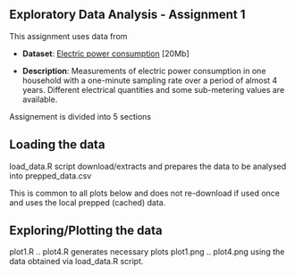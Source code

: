 ## Exploratory Data Analysis - Assignment 1


This assignment uses data from 

* <b>Dataset</b>: <a href="https://d396qusza40orc.cloudfront.net/exdata%2Fdata%2Fhousehold_power_consumption.zip">Electric power consumption</a> [20Mb]

* <b>Description</b>: Measurements of electric power consumption in
one household with a one-minute sampling rate over a period of almost
4 years. Different electrical quantities and some sub-metering values
are available.

Assignement is divided into 5 sections

## Loading the data
	
load_data.R script download/extracts and prepares the data to be analysed into  prepped_data.csv

This is common to all plots below and does not re-download if used once and uses the local prepped (cached) data.


## Exploring/Plotting the data

plot1.R .. plot4.R generates necessary plots plot1.png .. plot4.png using the data obtained via load_data.R script.
